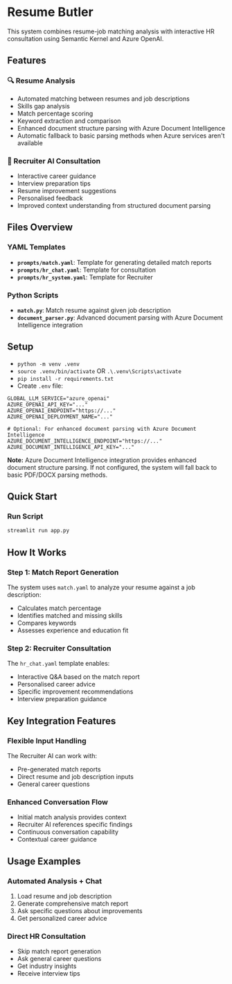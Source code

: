 # Resume Butler

This system combines resume-job matching analysis with interactive HR consultation using Semantic Kernel and Azure OpenAI.

## Features

### 🔍 Resume Analysis
- Automated matching between resumes and job descriptions
- Skills gap analysis
- Match percentage scoring
- Keyword extraction and comparison
- Enhanced document structure parsing with Azure Document Intelligence
- Automatic fallback to basic parsing methods when Azure services aren't available

### 🤖 Recruiter AI Consultation
- Interactive career guidance
- Interview preparation tips
- Resume improvement suggestions
- Personalised feedback
- Improved context understanding from structured document parsing

## Files Overview

### YAML Templates
- **`prompts/match.yaml`**: Template for generating detailed match reports
- **`prompts/hr_chat.yaml`**: Template for consultation
- **`prompts/hr_system.yaml`**: Template for Recruiter

### Python Scripts
- **`match.py`**: Match resume against given job description
- **`document_parser.py`**: Advanced document parsing with Azure Document Intelligence integration

## Setup

- `python -m venv .venv`
- `source .venv/bin/activate` OR `.\.venv\Scripts\activate`
- `pip install -r requirements.txt`
- Create `.env` file:
```
GLOBAL_LLM_SERVICE="azure_openai"
AZURE_OPENAI_API_KEY="..."
AZURE_OPENAI_ENDPOINT="https://..."
AZURE_OPENAI_DEPLOYMENT_NAME="..."

# Optional: For enhanced document parsing with Azure Document Intelligence
AZURE_DOCUMENT_INTELLIGENCE_ENDPOINT="https://..."
AZURE_DOCUMENT_INTELLIGENCE_API_KEY="..."
```

**Note:** Azure Document Intelligence integration provides enhanced document structure parsing. If not configured, the system will fall back to basic PDF/DOCX parsing methods.

## Quick Start

### Run Script
```bash
streamlit run app.py
```

## How It Works

### Step 1: Match Report Generation
The system uses `match.yaml` to analyze your resume against a job description:
- Calculates match percentage
- Identifies matched and missing skills
- Compares keywords
- Assesses experience and education fit

### Step 2: Recruiter Consultation
The `hr_chat.yaml` template enables:
- Interactive Q&A based on the match report
- Personalised career advice
- Specific improvement recommendations
- Interview preparation guidance

## Key Integration Features

### Flexible Input Handling
The Recruiter AI can work with:
- Pre-generated match reports
- Direct resume and job description inputs
- General career questions

### Enhanced Conversation Flow
- Initial match analysis provides context
- Recruiter AI references specific findings
- Continuous conversation capability
- Contextual career guidance

## Usage Examples

### Automated Analysis + Chat
1. Load resume and job description
2. Generate comprehensive match report
3. Ask specific questions about improvements
4. Get personalized career advice

### Direct HR Consultation
- Skip match report generation
- Ask general career questions
- Get industry insights
- Receive interview tips